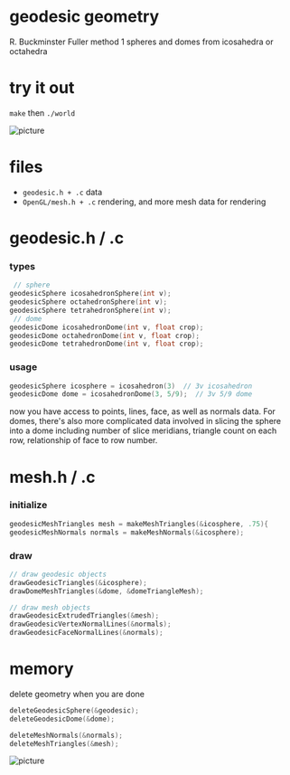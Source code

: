 # geodesic geometry

R. Buckminster Fuller method 1 spheres and domes from icosahedra or octahedra

# try it out

`make` then `./world`

![picture](https://raw.github.com/robbykraft/Geodesic/master/bin/demo.gif)

# files

* `geodesic.h + .c` data
* `OpenGL/mesh.h + .c` rendering, and more mesh data for rendering

# geodesic.h / .c

### types
``` c
 // sphere
geodesicSphere icosahedronSphere(int v);
geodesicSphere octahedronSphere(int v);
geodesicSphere tetrahedronSphere(int v);
 // dome
geodesicDome icosahedronDome(int v, float crop);
geodesicDome octahedronDome(int v, float crop);
geodesicDome tetrahedronDome(int v, float crop);
```

### usage
``` c
geodesicSphere icosphere = icosahedron(3)  // 3v icosahedron
geodesicDome dome = icosahedronDome(3, 5/9);  // 3v 5/9 dome
```

now you have access to points, lines, face, as well as normals data. For domes, there's also more complicated data involved in slicing the sphere into a dome including number of slice meridians, triangle count on each row, relationship of face to row number.

# mesh.h / .c

### initialize
``` c
geodesicMeshTriangles mesh = makeMeshTriangles(&icosphere, .75){
geodesicMeshNormals normals = makeMeshNormals(&icosphere);
```

### draw
``` c
// draw geodesic objects
drawGeodesicTriangles(&icosphere);
drawDomeMeshTriangles(&dome, &domeTriangleMesh);

// draw mesh objects
drawGeodesicExtrudedTriangles(&mesh);
drawGeodesicVertexNormalLines(&normals);
drawGeodesicFaceNormalLines(&normals);
```

# memory

delete geometry when you are done

``` c
deleteGeodesicSphere(&geodesic);
deleteGeodesicDome(&dome);

deleteMeshNormals(&normals);
deleteMeshTriangles(&mesh);
```

![picture](https://raw.github.com/robbykraft/Geodesic/master/bin/picture.png)